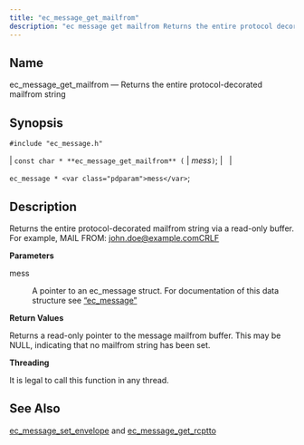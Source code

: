 ```yaml
---
title: "ec_message_get_mailfrom"
description: "ec message get mailfrom Returns the entire protocol decorated mailfrom string const char ec message get mailfrom mess ec message mess Returns the entire protocol decorated mailfrom string via a read only buffer For example MAIL FROM john doe example com CRLF mess A pointer to an ec message struct..."
---
```


<a name="apis.ec_message_get_mailfrom"></a> 
## Name

ec_message_get_mailfrom — Returns the entire protocol-decorated mailfrom string

## Synopsis

`#include "ec_message.h"`

| `const char * **ec_message_get_mailfrom** (` | <var class="pdparam">mess</var>`)`; |   |

`ec_message * <var class="pdparam">mess</var>`;<a name="idp55889600"></a> 
## Description

Returns the entire protocol-decorated mailfrom string via a read-only buffer. For example, MAIL FROM: john.doe@example.comCRLF

**<a name="idp55890912"></a> Parameters**

<dl class="variablelist">

<dt>mess</dt>

<dd>

A pointer to an ec_message struct. For documentation of this data structure see [“ec_message”](/momentum/3/3-api/structs-ec-message)

</dd>

</dl>

**<a name="idp55894272"></a> Return Values**

Returns a read-only pointer to the message mailfrom buffer. This may be NULL, indicating that no mailfrom string has been set.

**<a name="idp55895296"></a> Threading**

It is legal to call this function in any thread.

<a name="idp55896400"></a> 
## See Also

[ec_message_set_envelope](/momentum/3/3-api/apis-ec-message-set-envelope) and [ec_message_get_rcptto](/momentum/3/3-api/apis-ec-message-get-rcptto)